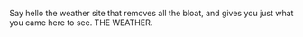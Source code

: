 Say hello the weather site that removes all the bloat, and gives you just what you came here to see.
THE WEATHER.
